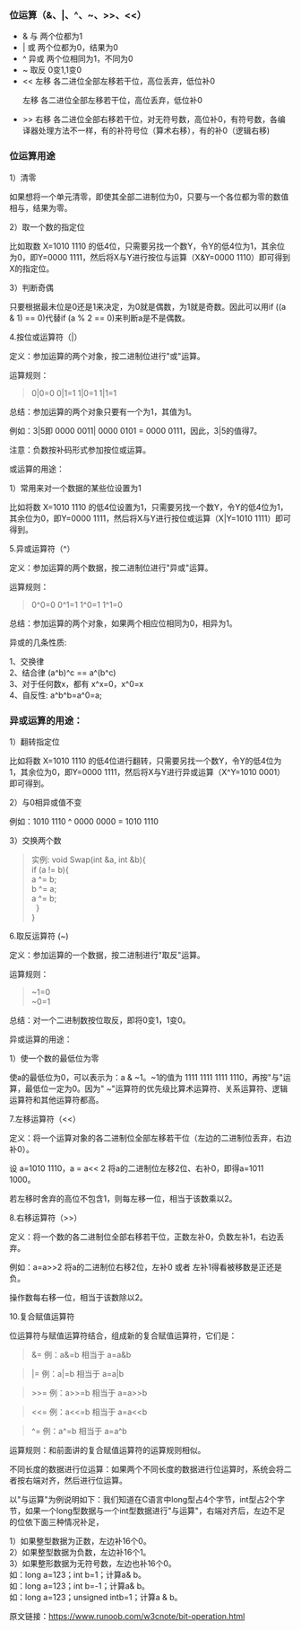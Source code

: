 ### 位运算（&、|、^、~、>>、<<）
- & 与   两个位都为1
- | 或   两个位都为0，结果为0
- ^ 异或  两个位相同为1，不同为0
- ~  取反  0变1,1变0
- << 左移	各二进位全部左移若干位，高位丢弃，低位补0</p>	左移	各二进位全部左移若干位，高位丢弃，低位补0
- <p> >> 右移	各二进位全部右移若干位，对无符号数，高位补0，有符号数，各编译器处理方法不一样，有的补符号位（算术右移），有的补0（逻辑右移)</p>

### 位运算用途
1）清零

如果想将一个单元清零，即使其全部二进制位为0，只要与一个各位都为零的数值相与，结果为零。

2）取一个数的指定位

比如取数 X=1010 1110 的低4位，只需要另找一个数Y，令Y的低4位为1，其余位为0，即Y=0000 1111，然后将X与Y进行按位与运算（X&Y=0000 1110）即可得到X的指定位。

3）判断奇偶

只要根据最未位是0还是1来决定，为0就是偶数，为1就是奇数。因此可以用if ((a & 1) == 0)代替if (a % 2 == 0)来判断a是不是偶数。

4.按位或运算符（|）

定义：参加运算的两个对象，按二进制位进行"或"运算。

运算规则：

> 0|0=0  0|1=1  1|0=1  1|1=1

总结：参加运算的两个对象只要有一个为1，其值为1。

例如：3|5即 0000 0011| 0000 0101 = 0000 0111，因此，3|5的值得7。

注意：负数按补码形式参加按位或运算。

或运算的用途：

1）常用来对一个数据的某些位设置为1

比如将数 X=1010 1110 的低4位设置为1，只需要另找一个数Y，令Y的低4位为1，其余位为0，即Y=0000 1111，然后将X与Y进行按位或运算（X|Y=1010 1111）即可得到。

5.异或运算符（^）

定义：参加运算的两个数据，按二进制位进行"异或"运算。

运算规则：

> 0^0=0  0^1=1  1^0=1  1^1=0

总结：参加运算的两个对象，如果两个相应位相同为0，相异为1。

异或的几条性质:

1、交换律</br>
2、结合律 (a^b)^c == a^(b^c)</br>
3、对于任何数x，都有 x^x=0，x^0=x</br>
4、自反性: a^b^b=a^0=a;</br>

### 异或运算的用途：

1）翻转指定位

比如将数 X=1010 1110 的低4位进行翻转，只需要另找一个数Y，令Y的低4位为1，其余位为0，即Y=0000 1111，然后将X与Y进行异或运算（X^Y=1010 0001）即可得到。

2）与0相异或值不变

例如：1010 1110 ^ 0000 0000 = 1010 1110

3）交换两个数

>实例:
void Swap(int &a, int &b){</br>
if (a != b){</br>
a ^= b;</br>
b ^= a;</br>
a ^= b;</br>
&nbsp;&nbsp;}</br>
}

6.取反运算符 (~)

定义：参加运算的一个数据，按二进制进行"取反"运算。

运算规则：

>~1=0</br>
~0=1

总结：对一个二进制数按位取反，即将0变1，1变0。

异或运算的用途：

1）使一个数的最低位为零

使a的最低位为0，可以表示为：a & ~1。~1的值为 1111 1111 1111 1110，再按"与"运算，最低位一定为0。因为" ~"运算符的优先级比算术运算符、关系运算符、逻辑运算符和其他运算符都高。

7.左移运算符（<<）

定义：将一个运算对象的各二进制位全部左移若干位（左边的二进制位丢弃，右边补0）。

设 a=1010 1110，a = a<< 2 将a的二进制位左移2位、右补0，即得a=1011 1000。

若左移时舍弃的高位不包含1，则每左移一位，相当于该数乘以2。

8.右移运算符（>>）

定义：将一个数的各二进制位全部右移若干位，正数左补0，负数左补1，右边丢弃。

例如：a=a>>2 将a的二进制位右移2位，左补0 或者 左补1得看被移数是正还是负。

操作数每右移一位，相当于该数除以2。

10.复合赋值运算符

位运算符与赋值运算符结合，组成新的复合赋值运算符，它们是：

>&=        例：a&=b    相当于     a=a&b

>|=        例：a|=b    相当于     a=a|b

><p>>>=      例：a>>=b   相当于     a=a>>b</p>

><<=      例：a<<=b     相当于      a=a<<b

>^=        例：a^=b    相当于   a=a^b

运算规则：和前面讲的复合赋值运算符的运算规则相似。

不同长度的数据进行位运算：如果两个不同长度的数据进行位运算时，系统会将二者按右端对齐，然后进行位运算。

以"与运算"为例说明如下：我们知道在C语言中long型占4个字节，int型占2个字节，如果一个long型数据与一个int型数据进行"与运算"，右端对齐后，左边不足的位依下面三种情况补足，

1）如果整型数据为正数，左边补16个0。</br>
2）如果整型数据为负数，左边补16个1。</br>
3）如果整形数据为无符号数，左边也补16个0。</br>
如：long a=123；int b=1；计算a& b。</br>
如：long a=123；int b=-1；计算a& b。</br>
如：long a=123；unsigned intb=1；计算a & b。

原文链接：https://www.runoob.com/w3cnote/bit-operation.html